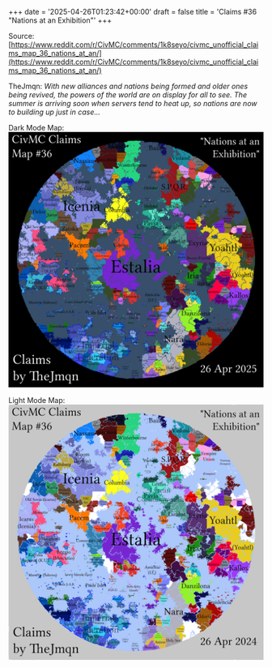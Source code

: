 +++
date = '2025-04-26T01:23:42+00:00'
draft = false
title = 'Claims #36 "Nations at an Exhibition"'
+++

Source: [https://www.reddit.com/r/CivMC/comments/1k8seyo/civmc_unofficial_claims_map_36_nations_at_an/](https://www.reddit.com/r/CivMC/comments/1k8seyo/civmc_unofficial_claims_map_36_nations_at_an/)

TheJmqn: *With new alliances and nations being formed and older ones being revived, the powers of the world are on display for all to see. The summer is arriving soon when servers tend to heat up, so nations are now to building up just in case...*

Dark Mode Map:
[![Claims #36](https://raw.githubusercontent.com/CivMC-Map-Archive/civmc-map-archive.github.io/refs/heads/main/public/images/CivMC-Claims-36.png)](https://raw.githubusercontent.com/CivMC-Map-Archive/civmc-map-archive.github.io/refs/heads/main/public/images/CivMC-Claims-36.png)

Light Mode Map:
[![Claims #36 Light](https://raw.githubusercontent.com/CivMC-Map-Archive/civmc-map-archive.github.io/refs/heads/main/public/images/CivMC-Claims-36-Light.png)](https://raw.githubusercontent.com/CivMC-Map-Archive/civmc-map-archive.github.io/refs/heads/main/public/images/CivMC-Claims-36-Light.png)
